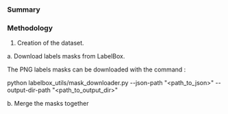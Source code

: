 ### Summary

### Methodology

1. Creation of the dataset.

a. Download labels masks from LabelBox.

The PNG labels masks can be downloaded with the command : 

python labelbox_utils/mask_downloader.py --json-path "<path_to_json>" --output-dir-path "<path_to_output_dir>"

b. Merge the masks together
